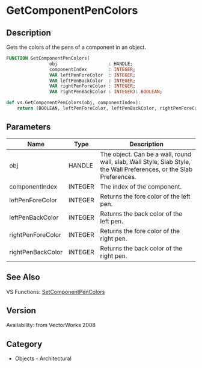 # GetComponentPenColors

## Description
Gets the colors of the pens of a component in an object.

```pascal
FUNCTION GetComponentPenColors(
				obj                   : HANDLE;
				componentIndex        : INTEGER;
				VAR leftPenForeColor  : INTEGER;
				VAR leftPenBackColor  : INTEGER;
				VAR rightPenForeColor : INTEGER;
				VAR rightPenBackColor : INTEGER): BOOLEAN;
```

```python
def vs.GetComponentPenColors(obj, componentIndex):
    return (BOOLEAN, leftPenForeColor, leftPenBackColor, rightPenForeColor, rightPenBackColor)
```

## Parameters
|Name|Type|Description|
|---|---|---|
|obj|HANDLE|The object. Can be a wall, round wall, slab, Wall Style, Slab Style, the Wall Preferences, or the Slab Preferences.|
|componentIndex|INTEGER|The index of the component.|
|leftPenForeColor|INTEGER|Returns the fore color of the left pen.|
|leftPenBackColor|INTEGER|Returns the back color of the left pen.|
|rightPenForeColor|INTEGER|Returns the fore color of the right pen.|
|rightPenBackColor|INTEGER|Returns the back color of the right pen.|

## See Also
VS Functions:
[SetComponentPenColors](SetComponentPenColors.md)

## Version
Availability: from VectorWorks 2008

## Category
* Objects - Architectural

